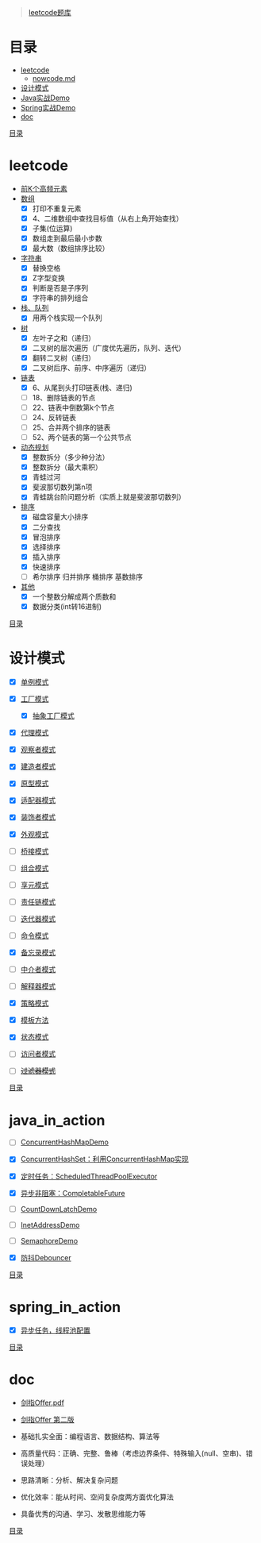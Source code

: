 > [leetcode题库](https://leetcode-cn.com/problemset/all/)

# 目录
- [leetcode](#leetcode)
  - [nowcode.md](src/main/java/com/lp/demo/action/leetcode_in_action/nowcode.md)
- [设计模式](#设计模式)
- [Java实战Demo](#java_in_action)
- [Spring实战Demo](#spring_in_action)
- [doc](#doc)


[目录](#目录)

# leetcode
- [前K个高频元素](src/main/java/com/lp/demo/action/leetcode_in_action/TopkFrequentElements.java)
- [数组](src/main/java/com/lp/demo/action/leetcode_in_action/ArrayDemo.java)
    - [X] 打印不重复元素
    - [X] 4、二维数组中查找目标值（从右上角开始查找）
    - [X] 子集(位运算)
    - [X] 数组走到最后最小步数
    - [X] 最大数（数组排序比较）
- [字符串](src/main/java/com/lp/demo/action/leetcode_in_action/StringDemo.java)
    - [X] 替换空格
    - [X] Z字型变换
    - [X] 判断是否是子序列
    - [X] 字符串的排列组合
- [栈、队列](src/main/java/com/lp/demo/action/leetcode_in_action/StackQueueDemo.java)
    - [X] 用两个栈实现一个队列
- [树](src/main/java/com/lp/demo/action/leetcode_in_action/TreeDemo.java)
    - [X] 左叶子之和（递归）
    - [X] 二叉树的层次遍历（广度优先遍历，队列、迭代）
    - [X] 翻转二叉树（递归）
    - [X] 二叉树后序、前序、中序遍历（递归）
- [链表](src/main/java/com/lp/demo/action/leetcode_in_action/ListDemo.java)
    - [X] 6、从尾到头打印链表(栈、递归)
    - [ ] 18、删除链表的节点
    - [ ] 22、链表中倒数第k个节点
    - [ ] 24、反转链表
    - [ ] 25、合并两个排序的链表
    - [ ] 52、两个链表的第一个公共节点
- [动态规划](src/main/java/com/lp/demo/action/leetcode_in_action/DynamicProgramming.java)
    - [X] 整数拆分（多少种分法）
    - [X] 整数拆分（最大乘积）
    - [X] 青蛙过河
    - [X] 斐波那切数列第n项
    - [X] 青蛙跳台阶问题分析（实质上就是斐波那切数列）
- [排序](src/main/java/com/lp/demo/action/leetcode_in_action/SortDemo.java)
    - [X] 磁盘容量大小排序
    - [X] 二分查找
    - [X] 冒泡排序
    - [X] 选择排序
    - [X] 插入排序
    - [X] 快速排序
    - [ ] 希尔排序 归并排序 桶排序 基数排序
- [其他](/src/main/java/com/lp/demo/action/leetcode_in_action/OtherDemo.java)
    - [X] 一个整数分解成两个质数和
    - [X] 数据分类(int转16进制)

[目录](#目录)

# 设计模式
- [X] [单例模式](src/main/java/com/lp/demo/action/designpatterns_in_action/singletonpattern/Singleton.java)
- [X] [工厂模式](src/main/java/com/lp/demo/action/designpatterns_in_action/factorypattern)
  - [X] [抽象工厂模式](src/main/java/com/lp/demo/action/designpatterns_in_action/factorypattern/abstractfactorypattern)
- [X] [代理模式](src/main/java/com/lp/demo/action/designpatterns_in_action/proxypattern)
- [X] [观察者模式](src/main/java/com/lp/demo/action/designpatterns_in_action/observerpattern)
- [X] [建造者模式](src/main/java/com/lp/demo/action/designpatterns_in_action/builderpattern)
- [X] [原型模式](src/main/java/com/lp/demo/action/designpatterns_in_action/prototypepattern)
- [X] [适配器模式](src/main/java/com/lp/demo/action/designpatterns_in_action/adapterpattern)
- [X] [装饰者模式](src/main/java/com/lp/demo/action/designpatterns_in_action/decoratorpattern)
- [X] [外观模式](src/main/java/com/lp/demo/action/designpatterns_in_action/facadepattern)
- [ ] [桥接模式](src/main/java/com/lp/demo/action/designpatterns_in_action/bridgepattern)
- [ ] [组合模式](src/main/java/com/lp/demo/action/designpatterns_in_action/compositepattern)
- [ ] [享元模式](src/main/java/com/lp/demo/action/designpatterns_in_action/flyweightpattern)
- [ ] [责任链模式](src/main/java/com/lp/demo/action/designpatterns_in_action/chain_of_responsibilitypattern)
- [ ] [迭代器模式](src/main/java/com/lp/demo/action/designpatterns_in_action/iteratorpattern)
- [ ] [命令模式](src/main/java/com/lp/demo/action/designpatterns_in_action/commandpattern)
- [X] [备忘录模式](src/main/java/com/lp/demo/action/designpatterns_in_action/mementopattern)
- [ ] [中介者模式](src/main/java/com/lp/demo/action/designpatterns_in_action/mediatorpattern)
- [ ] [解释器模式](src/main/java/com/lp/demo/action/designpatterns_in_action/interpreterpattern)
- [X] [策略模式](src/main/java/com/lp/demo/action/designpatterns_in_action/strategypattern)
- [X] [模板方法](src/main/java/com/lp/demo/action/designpatterns_in_action/templatepattern)
- [X] [状态模式](src/main/java/com/lp/demo/action/designpatterns_in_action/statepattern)
- [ ] [访问者模式](src/main/java/com/lp/demo/action/designpatterns_in_action/visitorpattern)
- [ ] [~~过滤器模式~~]()


[目录](#目录)

# java_in_action
- [ ] [ConcurrentHashMapDemo](src/main/java/com/lp/demo/action/java_in_action/ConcurrentHashMapDemo.java)
- [X] [ConcurrentHashSet：利用ConcurrentHashMap实现](src/main/java/com/lp/demo/action/java_in_action/ConcurrentHashSet.java)
- [X] [定时任务：ScheduledThreadPoolExecutor](src/main/java/com/lp/demo/action/java_in_action/ScheduledThreadPoolExecutorDemo.java)
- [X] [异步非阻塞：CompletableFuture](src/main/java/com/lp/demo/action/java_in_action/CompletableFutureDemo.java)
- [ ] [CountDownLatchDemo](src/main/java/com/lp/demo/action/java_in_action/CountDownLatchDemo.java)
- [ ] [InetAddressDemo](src/main/java/com/lp/demo/action/java_in_action/InetAddressDemo.java)
- [ ] [SemaphoreDemo](src/main/java/com/lp/demo/action/java_in_action/SemaphoreDemo.java)
- [X] [防抖Debouncer](src/main/java/com/lp/demo/action/java_in_action/debounce)


[目录](#目录)

# spring_in_action
- [X] [异步任务，线程池配置](src/main/java/com/lp/demo/action/spring_in_action/async)


[目录](#目录)

# doc
- [剑指Offer.pdf](src/main/resources/static/doc/剑指Offer.pdf)
- [剑指Offer 第二版](https://www.cnblogs.com/52yu/p/13352567.html)

- 基础扎实全面：编程语言、数据结构、算法等
- 高质量代码：正确、完整、鲁棒（考虑边界条件、特殊输入(null、空串)、错误处理）
- 思路清晰：分析、解决复杂问题
- 优化效率：能从时间、空间复杂度两方面优化算法
- 具备优秀的沟通、学习、发散思维能力等

[目录](#目录)